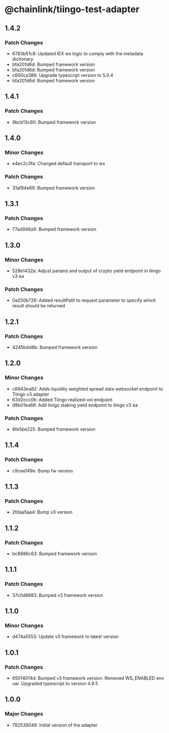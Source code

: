# @chainlink/tiingo-test-adapter

## 1.4.2

### Patch Changes

- 6783b51c8: Updated IEX ws logic to comply with the metadata dictionary
- bfa201d6d: Bumped framework version
- bfa201d6d: Bumped framework version
- c600ca386: Upgrade typescript version to 5.0.4
- bfa201d6d: Bumped framework version

## 1.4.1

### Patch Changes

- 9bcb13c90: Bumped framework version

## 1.4.0

### Minor Changes

- e4ec2c3fa: Changed default transport to ws

### Patch Changes

- 31af84e69: Bumped framework version

## 1.3.1

### Patch Changes

- 77ad946a9: Bumped framework version

## 1.3.0

### Minor Changes

- 528e1432a: Adjust params and output of crypto yield endpoint in tiingo v3 ea

### Patch Changes

- 0a250b726: Added resultPath to request parameter to specify which result should be returned

## 1.2.1

### Patch Changes

- 4245b4d8b: Bumped framework version

## 1.2.0

### Minor Changes

- c6943ea82: Adds liquidity weighted spread data websocket endpoint to Tiingo v3 adapter
- 63d2ccc0b: Added Tiingo realized-vol endpoint
- d9b01ea68: Add tiingo staking yield endpoint to tiingo v3 ea

### Patch Changes

- 8fe5be225: Bumped framework version

## 1.1.4

### Patch Changes

- c9cee149e: Bump fw version

## 1.1.3

### Patch Changes

- 2fdaa5aa4: Bump v3 version

## 1.1.2

### Patch Changes

- bc8886c63: Bumped framework version

## 1.1.1

### Patch Changes

- 37c0d8883: Bumped v3 framework version

## 1.1.0

### Minor Changes

- d474a5553: Update v3 framework to latest version

## 1.0.1

### Patch Changes

- 65014014d: Bumped v3 framework version. Removed WS_ENABLED env var. Upgraded typescript to version 4.9.5

## 1.0.0

### Major Changes

- 782539048: Initial version of the adapter
